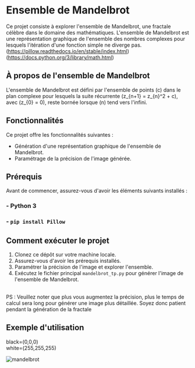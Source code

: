# Ensemble de Mandelbrot

Ce projet consiste à explorer l'ensemble de Mandelbrot, une fractale célèbre dans le domaine des mathématiques. L'ensemble de Mandelbrot est une représentation graphique de l'ensemble des nombres complexes pour lesquels l'itération d'une fonction simple ne diverge pas.
(https://pillow.readthedocs.io/en/stable/index.html) (https://docs.python.org/3/library/math.html)
## À propos de l'ensemble de Mandelbrot

L'ensemble de Mandelbrot est défini par l'ensemble de points \(c\) dans le plan complexe pour lesquels la suite récurrente \(z_{n+1} = z_{n}^2 + c\), avec \(z_{0} = 0\), reste bornée lorsque \(n\) tend vers l'infini.

## Fonctionnalités

Ce projet offre les fonctionnalités suivantes :

- Génération d'une représentation graphique de l'ensemble de Mandelbrot.
- Paramétrage de la précision de l'image générée.

## Prérequis

Avant de commencer, assurez-vous d'avoir les éléments suivants installés :

### - Python 3
### - `pip install Pillow`

## Comment exécuter le projet

1. Clonez ce dépôt sur votre machine locale.
2. Assurez-vous d'avoir les prérequis installés.
3. Paramétrer la précision de l'image et explorer l'ensemble.
4. Exécutez le fichier principal `mandelbrot_tp.py` pour générer l'image de l'ensemble de Mandelbrot.
<br>
PS : Veuillez noter que plus vous augmentez la précision, plus le temps de calcul sera long pour générer une image plus détaillée. Soyez donc patient pendant la génération de la fractale


## Exemple d'utilisation
black=(0,0,0)
<br>
white=(255,255,255)
<br>

![mandelbrot](https://github.com/Isaac955/Mandelbrot/assets/123961485/023e4308-8da9-432e-b4d7-18a9bc6ef3b7)

